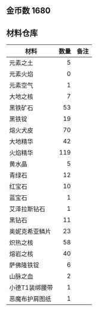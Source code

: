## 金币数 1680
## 材料仓库
| 材料        | 数量   |  备注  |
| --------   | -----:  | :----:  |
| 元素之土      | 5   |        |
| 元素火焰        |   0   |      |
| 元素空气        |    1   |    |
|大地之核 |7 ||
|黑铁矿石|53||
|黑铁锭|19||
|熔火犬皮|70||
|大地精华|42||
|火焰精华|119||
|黄水晶|5||
|青绿石|12||
|红宝石|10||
|蓝宝石|1||
|艾泽拉斯钻石|1||
|黑钻石|11||
|奥妮克希亚鳞片|23||
|炽热之核|58||
|熔岩之核|40||
|萨佛隆铁锭|6||
|山脉之血|2||
|小德T1装绑腰带|1||
|恶魔布护肩图纸|1||
